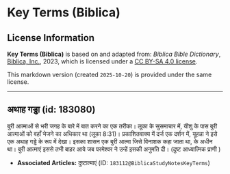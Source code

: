 # Key Terms (Biblica)

## License Information

**Key Terms (Biblica)** is based on and adapted from: _Biblica Bible Dictionary_, [Biblica, Inc.](https://www.biblica.com/), 2023, which is licensed under a [CC BY-SA 4.0 license](https://creativecommons.org/licenses/by-sa/4.0/legalcode.en).

This markdown version (created `2025-10-20`) is provided under the same license.



--------------------------------

## अथाह गड्ढा (id: 183080)

बुरी आत्माओं से भरी जगह के बारे में बात करने का एक तरीका। लूका के सुसमाचार में, यीशु के पास बुरी आत्माओं को वहाँ भेजने का अधिकार था (लूका 8:31\)। प्रकाशितवाक्य में दर्ज एक दर्शन में, यूहन्ना ने इसे एक अथाह गड्ढे के रूप में देखा। इसका शासन एक बुरी आत्मा जिसे विनाशक कहा जाता था, के अधीन था। बुरी आत्माएं इससे तभी बाहर आये जब परमेश्वर ने उन्हें इसकी अनुमति दी। (दुष्ट आध्यात्मिक प्राणी )

* **Associated Articles:** दुष्टात्माएं (ID: `183112@BiblicaStudyNotesKeyTerms`)

